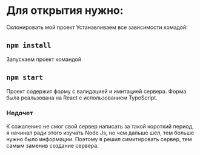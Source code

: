 # Для открытия нужно:
Склонировать мой проект
Устанавливаем все зависимости комадой:
## `npm install`
Запускаем проект командой
## `npm start`
Проект содержит форму с валидацией и имитацией сервера.
Форма была реальзована на React с использованием TypeScript. 

### Недочет
К сожалению не смог свой сервер написать за такой короткий период, я начинал ради этого изучать Node Js, но чем дальше шел, тем больше нужно было информации. Поэтому я решил симитировать сервер, тем самым заменив создание сервера. 

